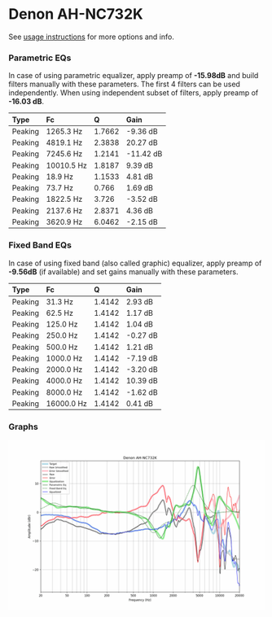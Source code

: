 # Denon AH-NC732K
See [usage instructions](https://github.com/jaakkopasanen/AutoEq#usage) for more options and info.

### Parametric EQs
In case of using parametric equalizer, apply preamp of **-15.98dB** and build filters manually
with these parameters. The first 4 filters can be used independently.
When using independent subset of filters, apply preamp of **-16.03 dB**.

| Type    | Fc         |      Q | Gain      |
|:--------|:-----------|:-------|:----------|
| Peaking | 1265.3 Hz  | 1.7662 | -9.36 dB  |
| Peaking | 4819.1 Hz  | 2.3838 | 20.27 dB  |
| Peaking | 7245.6 Hz  | 1.2141 | -11.42 dB |
| Peaking | 10010.5 Hz | 1.8187 | 9.39 dB   |
| Peaking | 18.9 Hz    | 1.1533 | 4.81 dB   |
| Peaking | 73.7 Hz    | 0.766  | 1.69 dB   |
| Peaking | 1822.5 Hz  | 3.726  | -3.52 dB  |
| Peaking | 2137.6 Hz  | 2.8371 | 4.36 dB   |
| Peaking | 3620.9 Hz  | 6.0462 | -2.15 dB  |

### Fixed Band EQs
In case of using fixed band (also called graphic) equalizer, apply preamp of **-9.56dB**
(if available) and set gains manually with these parameters.

| Type    | Fc         |      Q | Gain     |
|:--------|:-----------|:-------|:---------|
| Peaking | 31.3 Hz    | 1.4142 | 2.93 dB  |
| Peaking | 62.5 Hz    | 1.4142 | 1.17 dB  |
| Peaking | 125.0 Hz   | 1.4142 | 1.04 dB  |
| Peaking | 250.0 Hz   | 1.4142 | -0.27 dB |
| Peaking | 500.0 Hz   | 1.4142 | 1.21 dB  |
| Peaking | 1000.0 Hz  | 1.4142 | -7.19 dB |
| Peaking | 2000.0 Hz  | 1.4142 | -3.20 dB |
| Peaking | 4000.0 Hz  | 1.4142 | 10.39 dB |
| Peaking | 8000.0 Hz  | 1.4142 | -1.62 dB |
| Peaking | 16000.0 Hz | 1.4142 | 0.41 dB  |

### Graphs
![](./Denon%20AH-NC732K.png)